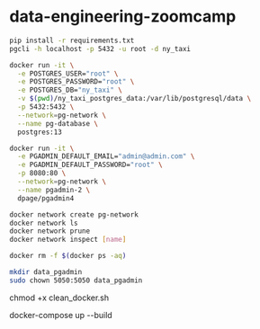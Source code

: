 # data-engineering-zoomcamp

```bash
pip install -r requirements.txt
pgcli -h localhost -p 5432 -u root -d ny_taxi
```

```bash
docker run -it \
  -e POSTGRES_USER="root" \
  -e POSTGRES_PASSWORD="root" \
  -e POSTGRES_DB="ny_taxi" \
  -v $(pwd)/ny_taxi_postgres_data:/var/lib/postgresql/data \
  -p 5432:5432 \
  --network=pg-network \
  --name pg-database \
  postgres:13
```

```bash
docker run -it \
  -e PGADMIN_DEFAULT_EMAIL="admin@admin.com" \
  -e PGADMIN_DEFAULT_PASSWORD="root" \
  -p 8080:80 \
  --network=pg-network \
  --name pgadmin-2 \
  dpage/pgadmin4
```

```bash
docker network create pg-network
docker network ls
docker network prune
docker network inspect [name]

docker rm -f $(docker ps -aq)
```

```bash
mkdir data_pgadmin
sudo chown 5050:5050 data_pgadmin
```

chmod +x clean_docker.sh

 docker-compose up --build

